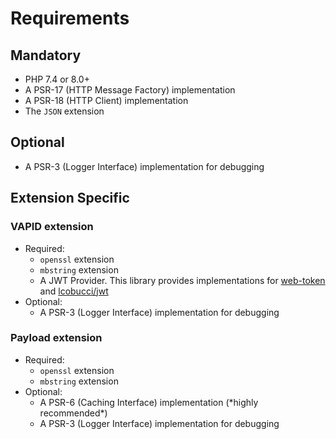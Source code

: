 # Requirements

## Mandatory

* PHP 7.4 or 8.0+
* A PSR-17 \(HTTP Message Factory\) implementation
* A PSR-18 \(HTTP Client\) implementation
* The `JSON` extension

## Optional

* A PSR-3 \(Logger Interface\) implementation for debugging

## Extension Specific

### VAPID extension

* Required:
  * `openssl` extension
  * `mbstring` extension
  * A JWT Provider. This library provides implementations for [web-token](https://web-token.spomky-labs.com) and [lcobucci/jwt](https://github.com/lcobucci/jwt)
* Optional:
  * A PSR-3 \(Logger Interface\) implementation for debugging

### Payload extension

* Required:
  * `openssl` extension
  * `mbstring` extension
* Optional:
  * A PSR-6 \(Caching Interface\) implementation \(\*highly recommended\*\)
  * A PSR-3 \(Logger Interface\) implementation for debugging


